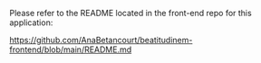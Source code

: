 Please refer to the README located in the front-end repo for this application:

https://github.com/AnaBetancourt/beatitudinem-frontend/blob/main/README.md